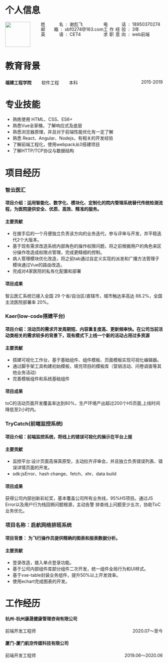 # 个人信息

<div style="display: flex">
  <div style="flex-grow: 1; width: 120px;">
    <img style="width: 80px" src="https://tva1.sinaimg.cn/large/e6c9d24ely1h0j4457hdgj20ti15j0v7.jpg" />
  </div>
  <div style="flex-grow: 3; width: 200px">
    <div style="display: flex; line-height: 16px">
      <div style="width: 72px; text-align: justify">
        姓名
        <i style="display: inline-block; padding-left: 100%; width: 100%"></i>
      </div>
      <div style="margin: 0 8px">:</div>
      <div>谢彪飞</div>
    </div>
    <div style="display: flex; line-height: 16px">
      <div style="width: 72px; text-align: justify">
        邮箱
        <i style="display: inline-block; padding-left: 100%; width: 100%"></i>
      </div>
      <div style="margin: 0 8px">:</div>
      <div>xbf0274@163.com</div>
    </div>
    <div style="display: flex; line-height: 16px">
      <div style="width: 72px; text-align: justify">
        英语
        <i style="display: inline-block; padding-left: 100%; width: 100%"></i>
      </div>
      <div style="margin: 0 8px">:</div>
      <div>CET4</div>
    </div>
    <!-- <div style="display: flex; line-height: 16px">
      <div style="width: 72px; text-align: justify">
        求职状态
        <i style="display: inline-block; padding-left: 100%; width: 100%"></i>
      </div>
      <div style="margin: 0 8px">:</div>
      <div>在职看机会</div>
    </div> -->
  </div>
  <div style="flex-grow: 3; width: 200px">
    <!-- <div style="display: flex; line-height: 16px">
      <div style="width: 72px; text-align: justify">
        年龄
        <i style="display: inline-block; padding-left: 100%; width: 100%"></i>
      </div>
      <div style="margin: 0 8px">:</div>
      <div>25</div>
    </div> -->
    <div style="display: flex; line-height: 16px">
      <div style="width: 72px; text-align: justify">
        电话
        <i style="display: inline-block; padding-left: 100%; width: 100%"></i>
      </div>
      <div style="margin: 0 8px">:</div>
      <div>18950370274</div>
    </div>
     <div style="display: flex; line-height: 16px">
      <div style="width: 72px; text-align: justify">
        工作经验
        <i style="display: inline-block; padding-left: 100%; width: 100%"></i>
      </div>
      <div style="margin: 0 8px">:</div>
      <div>3年</div>
    </div>
     <div style="display: flex; line-height: 16px">
      <div style="width: 72px; text-align: justify">
        求职意向
        <i style="display: inline-block; padding-left: 100%; width: 100%"></i>
      </div>
      <div style="margin: 0 8px">:</div>
      <div>web前端</div>
    </div>
    <!-- <div style="display: flex; line-height: 16px">
      <div style="width: 72px; text-align: justify">
        现住城市
        <i style="display: inline-block; padding-left: 100%; width: 100%"></i>
      </div>
      <div style="margin: 0 8px">:</div>
      <div>浙江杭州</div>
    </div> -->
  </div>
</div>

# 教育背景

#####  
<div style="display: flex">
  <div style="flex-grow: 1;"><span style="font-weight: bold;">福建工程学院</span><span  style="margin-left: 32px;">软件工程</span><span  style="margin-left: 32px;">本科</span></div>
  <div style="flex-grow: 1; text-align: right">2015-2019</div>
</div>

# 专业技能

- 熟练使用 HTML、CSS、ES6+
- 熟悉Vue全家桶，了解响应式及底层
- 熟悉浏览器原理，并且对于前端性能优化有一定了解
- 熟悉 React、Angular、Nodejs，有相关的开发经验
- 了解前端工程化，使用webpack从0搭建项目
- 了解HTTP/TCP协议与数据结构

# 项目经历

### 智云医汇

#### 项目介绍：运用智能化、数字化、模块化、定制化的院内管理系统替代传统检测流程，为医院提供安全、优质、高效、精准的服务。
#### 主要贡献

- 在接手后的一个月便独立负责该方向的业务迭代，参与评审与开发，并平稳迭代2个大版本。
- 基于现有需求改造系统内部角色的操作权限问题，将之前根据用户的角色来区分操作改造成权限点管理，完成更精细的控制。
- 病人管理模块优化改造，将之前tab通过自定义实现的派发和广播方法管理子模块通过Vue的路由改造。
- 完成对4家医院的私有化配置和部署

#### 项目成果

智云医汇系统已接入全国 29 个省/自治区/直辖市，城市触达率高达 88.2%，全国主流医院部署率 20%。

### Kaer(low-code搭建平台)

#### 项目介绍：活动页的需求开发周期短、内容重复度高、更新频率快。在公司当前活动类相关的需求较多的背景下，现有模式下上线一个新的活动占用过多资源
#### 主要贡献

- 搭建可视化工作台，基于基础组件、组件模板、页面模板实现可视化编辑器。
- 通过脚手架工具构建初始模板，填充项目的模板库（营销活动、问卷调查等其他业务活动）
- 完善模板组件和系统基础组件

#### 项目成果

toC的活动页面开发覆盖率达到80%，生产环境产出超过200个H5页面,上线时间降低至2小时内。

### TryCatch(前端监控系统)

#### 项目介绍：前端监控系统，将线上的错误可视化的展示在平台上报

#### 主要贡献

- 监控平台:设计页面高保真原型，主动拉齐评审会，并且独立负责错误列表、错误详情页面的开发。
- sdk:jsError、hash change、fetch、xhr、data build

#### 项目成果

获得公司内部创新彩虹奖，基本覆盖公司所有业务线，95%H5项目。通过JS Error以及用户行为栈回朔问题根源，主动告警
排查线上问题至少五次，协助ToC业务优化。

### 项目名称：启航网络排班系统

#### 项目背景： 为飞行操作员提供精确的图表和报表数据分析。

#### 主要贡献

- 登录改造，接入单点登录功能。
- 基于公司内部组件库部分组件二次开发，统一组件全局行为和UI样式。
- 基于vxe-table封装业务组件，提升50%以上开发效率。
- 使用echart完成图表的开发。


# 工作经历

#### 杭州-杭州康晟健康管理咨询有限公司

<div style="display: flex">
  <div style="flex-grow: 1">前端开发工程师</div>
  <div style="flex-grow: 1; text-align: right">2020.07～至今</div>
</div>

#### 厦门-厦门航空传媒科技有限公司

<div style="display: flex">
  <div style="flex-grow: 1">前端开发工程师</div>
  <div style="flex-grow: 1; text-align: right">2019.06～2020.06</div>
</div>

